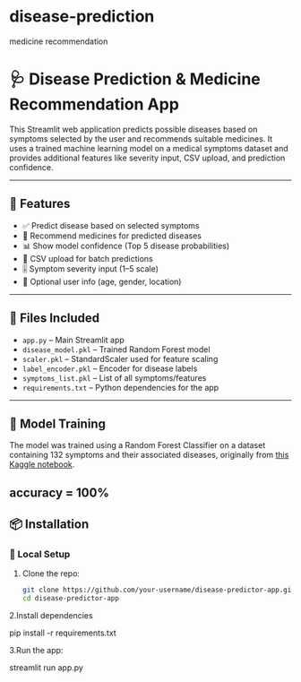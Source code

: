 # disease-prediction
medicine recommendation
# 🩺 Disease Prediction & Medicine Recommendation App

This Streamlit web application predicts possible diseases based on symptoms selected by the user and recommends suitable medicines. It uses a trained machine learning model on a medical symptoms dataset and provides additional features like severity input, CSV upload, and prediction confidence.

---

## 🚀 Features

- ✅ Predict disease based on selected symptoms
- 💊 Recommend medicines for predicted diseases
- 📊 Show model confidence (Top 5 disease probabilities)
- 📂 CSV upload for batch predictions
- 🎚️ Symptom severity input (1–5 scale)
- 👤 Optional user info (age, gender, location)

---

## 📁 Files Included

- `app.py` – Main Streamlit app
- `disease_model.pkl` – Trained Random Forest model
- `scaler.pkl` – StandardScaler used for feature scaling
- `label_encoder.pkl` – Encoder for disease labels
- `symptoms_list.pkl` – List of all symptoms/features
- `requirements.txt` – Python dependencies for the app

---

## 🧠 Model Training

The model was trained using a Random Forest Classifier on a dataset containing 132 symptoms and their associated diseases, originally from [this Kaggle notebook](https://www.kaggle.com/code/miadul/disease-prediction-using-machine-learning/input).

accuracy = 100%
---

## 📦 Installation

### 🔧 Local Setup

1. Clone the repo:
   ```bash
   git clone https://github.com/your-username/disease-predictor-app.git
   cd disease-predictor-app
2.Install dependencies

pip install -r requirements.txt

3.Run the app:

streamlit run app.py

